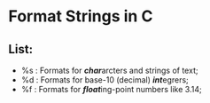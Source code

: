 # Format Strings in C

## List:

- %s : Formats for ***char***arcters and strings of text;
- %d : Formats for base-10 (decimal) ***int***egrers;
- %f : Formats for ***float***ing-point numbers like 3.14;